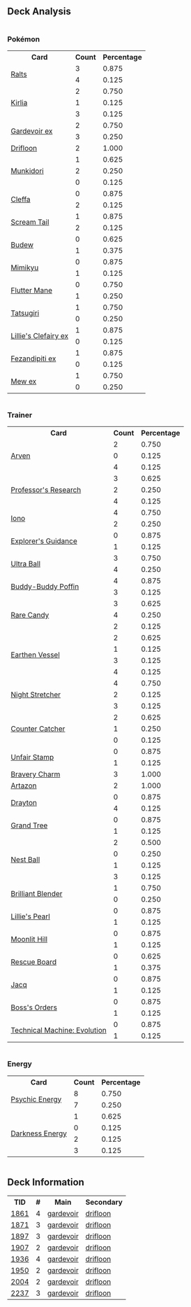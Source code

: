 
## Deck Analysis

<div style="display: flex; flex-wrap: wrap;">
<div style="flex: 1; margin-right: 10px;">
<h3>Pokémon</h3><table><tr><th>Card</th><th>Count</th><th>Percentage</th></tr><tr><td rowspan='2'><a href='https://limitlesstcg.com/cards/SVI/84'>Ralts</a></td><td>3</td><td>0.875</td></tr><tr><td>4</td><td>0.125</td></tr><tr><td rowspan='3'><a href='https://limitlesstcg.com/cards/SVI/85'>Kirlia</a></td><td>2</td><td>0.750</td></tr><tr><td>1</td><td>0.125</td></tr><tr><td>3</td><td>0.125</td></tr><tr><td rowspan='2'><a href='https://limitlesstcg.com/cards/SVI/86'>Gardevoir ex</a></td><td>2</td><td>0.750</td></tr><tr><td>3</td><td>0.250</td></tr><tr><td rowspan='1'><a href='https://limitlesstcg.com/cards/SVI/89'>Drifloon</a></td><td>2</td><td>1.000</td></tr><tr><td rowspan='3'><a href='https://limitlesstcg.com/cards/TWM/95'>Munkidori</a></td><td>1</td><td>0.625</td></tr><tr><td>2</td><td>0.250</td></tr><tr><td>0</td><td>0.125</td></tr><tr><td rowspan='2'><a href='https://limitlesstcg.com/cards/OBF/80'>Cleffa</a></td><td>0</td><td>0.875</td></tr><tr><td>2</td><td>0.125</td></tr><tr><td rowspan='2'><a href='https://limitlesstcg.com/cards/PAR/86'>Scream Tail</a></td><td>1</td><td>0.875</td></tr><tr><td>2</td><td>0.125</td></tr><tr><td rowspan='2'><a href='https://limitlesstcg.com/cards/PRE/4'>Budew</a></td><td>0</td><td>0.625</td></tr><tr><td>1</td><td>0.375</td></tr><tr><td rowspan='2'><a href='https://limitlesstcg.com/cards/PAL/97'>Mimikyu</a></td><td>0</td><td>0.875</td></tr><tr><td>1</td><td>0.125</td></tr><tr><td rowspan='2'><a href='https://limitlesstcg.com/cards/TEF/78'>Flutter Mane</a></td><td>0</td><td>0.750</td></tr><tr><td>1</td><td>0.250</td></tr><tr><td rowspan='2'><a href='https://limitlesstcg.com/cards/TWM/131'>Tatsugiri</a></td><td>1</td><td>0.750</td></tr><tr><td>0</td><td>0.250</td></tr><tr><td rowspan='2'><a href='https://limitlesstcg.com/cards/jp/SV9/33?translate=en'>Lillie's Clefairy ex</a></td><td>1</td><td>0.875</td></tr><tr><td>0</td><td>0.125</td></tr><tr><td rowspan='2'><a href='https://limitlesstcg.com/cards/SFA/38'>Fezandipiti ex</a></td><td>1</td><td>0.875</td></tr><tr><td>0</td><td>0.125</td></tr><tr><td rowspan='2'><a href='https://limitlesstcg.com/cards/MEW/151'>Mew ex</a></td><td>1</td><td>0.750</td></tr><tr><td>0</td><td>0.250</td></tr></table>
</div><div style='flex: 1; margin-right: 10px;'><h3>Trainer</h3><table><tr><th>Card</th><th>Count</th><th>Percentage</th></tr><tr><td rowspan='3'><a href='https://limitlesstcg.com/cards/OBF/186'>Arven</a></td><td>2</td><td>0.750</td></tr><tr><td>0</td><td>0.125</td></tr><tr><td>4</td><td>0.125</td></tr><tr><td rowspan='3'><a href='https://limitlesstcg.com/cards/SVI/189'>Professor's Research</a></td><td>3</td><td>0.625</td></tr><tr><td>2</td><td>0.250</td></tr><tr><td>4</td><td>0.125</td></tr><tr><td rowspan='2'><a href='https://limitlesstcg.com/cards/PAL/185'>Iono</a></td><td>4</td><td>0.750</td></tr><tr><td>2</td><td>0.250</td></tr><tr><td rowspan='2'><a href='https://limitlesstcg.com/cards/TEF/147'>Explorer's Guidance</a></td><td>0</td><td>0.875</td></tr><tr><td>1</td><td>0.125</td></tr><tr><td rowspan='2'><a href='https://limitlesstcg.com/cards/SVI/196'>Ultra Ball</a></td><td>3</td><td>0.750</td></tr><tr><td>4</td><td>0.250</td></tr><tr><td rowspan='2'><a href='https://limitlesstcg.com/cards/TEF/144'>Buddy-Buddy Poffin</a></td><td>4</td><td>0.875</td></tr><tr><td>3</td><td>0.125</td></tr><tr><td rowspan='3'><a href='https://limitlesstcg.com/cards/SVI/191'>Rare Candy</a></td><td>3</td><td>0.625</td></tr><tr><td>4</td><td>0.250</td></tr><tr><td>2</td><td>0.125</td></tr><tr><td rowspan='4'><a href='https://limitlesstcg.com/cards/PAR/163'>Earthen Vessel</a></td><td>2</td><td>0.625</td></tr><tr><td>1</td><td>0.125</td></tr><tr><td>3</td><td>0.125</td></tr><tr><td>4</td><td>0.125</td></tr><tr><td rowspan='3'><a href='https://limitlesstcg.com/cards/SFA/61'>Night Stretcher</a></td><td>4</td><td>0.750</td></tr><tr><td>2</td><td>0.125</td></tr><tr><td>3</td><td>0.125</td></tr><tr><td rowspan='3'><a href='https://limitlesstcg.com/cards/PAR/160'>Counter Catcher</a></td><td>2</td><td>0.625</td></tr><tr><td>1</td><td>0.250</td></tr><tr><td>0</td><td>0.125</td></tr><tr><td rowspan='2'><a href='https://limitlesstcg.com/cards/TWM/165'>Unfair Stamp</a></td><td>0</td><td>0.875</td></tr><tr><td>1</td><td>0.125</td></tr><tr><td rowspan='1'><a href='https://limitlesstcg.com/cards/PAL/173'>Bravery Charm</a></td><td>3</td><td>1.000</td></tr><tr><td rowspan='1'><a href='https://limitlesstcg.com/cards/PAL/171'>Artazon</a></td><td>2</td><td>1.000</td></tr><tr><td rowspan='2'><a href='https://limitlesstcg.com/cards/SSP/174'>Drayton</a></td><td>0</td><td>0.875</td></tr><tr><td>4</td><td>0.125</td></tr><tr><td rowspan='2'><a href='https://limitlesstcg.com/cards/SCR/136'>Grand Tree</a></td><td>0</td><td>0.875</td></tr><tr><td>1</td><td>0.125</td></tr><tr><td rowspan='4'><a href='https://limitlesstcg.com/cards/SVI/181'>Nest Ball</a></td><td>2</td><td>0.500</td></tr><tr><td>0</td><td>0.250</td></tr><tr><td>1</td><td>0.125</td></tr><tr><td>3</td><td>0.125</td></tr><tr><td rowspan='2'><a href='https://limitlesstcg.com/cards/SSP/164'>Brilliant Blender</a></td><td>1</td><td>0.750</td></tr><tr><td>0</td><td>0.250</td></tr><tr><td rowspan='2'><a href='https://limitlesstcg.com/cards/jp/SV9/93?translate=en'>Lillie's Pearl</a></td><td>0</td><td>0.875</td></tr><tr><td>1</td><td>0.125</td></tr><tr><td rowspan='2'><a href='https://limitlesstcg.com/cards/PAF/81'>Moonlit Hill</a></td><td>0</td><td>0.875</td></tr><tr><td>1</td><td>0.125</td></tr><tr><td rowspan='2'><a href='https://limitlesstcg.com/cards/TEF/159'>Rescue Board</a></td><td>0</td><td>0.625</td></tr><tr><td>1</td><td>0.375</td></tr><tr><td rowspan='2'><a href='https://limitlesstcg.com/cards/SVI/175'>Jacq</a></td><td>0</td><td>0.875</td></tr><tr><td>1</td><td>0.125</td></tr><tr><td rowspan='2'><a href='https://limitlesstcg.com/cards/PAL/172'>Boss's Orders</a></td><td>0</td><td>0.875</td></tr><tr><td>1</td><td>0.125</td></tr><tr><td rowspan='2'><a href='https://limitlesstcg.com/cards/PAR/178'>Technical Machine: Evolution</a></td><td>0</td><td>0.875</td></tr><tr><td>1</td><td>0.125</td></tr></table>
</div><div style='flex: 1; margin-right: 10px;'><h3>Energy</h3><table><tr><th>Card</th><th>Count</th><th>Percentage</th></tr><tr><td rowspan='2'><a href='https://limitlesstcg.com/cards/SVE/13'>Psychic Energy</a></td><td>8</td><td>0.750</td></tr><tr><td>7</td><td>0.250</td></tr><tr><td rowspan='4'><a href='https://limitlesstcg.com/cards/SVE/15'>Darkness Energy</a></td><td>1</td><td>0.625</td></tr><tr><td>0</td><td>0.125</td></tr><tr><td>2</td><td>0.125</td></tr><tr><td>3</td><td>0.125</td></tr></table>
</div></div>

## Deck Information

<table>
<tr><th>TID</th><th>#</th><th>Main</th><th>Secondary</th></tr>
<tr><td><a href='https://limitlesstcg.com/tournaments/jp/1861'>1861</a></td><td>4</td><td><a href='https://limitlesstcg.com/decks/list/jp/27669'>gardevoir</a></td><td><a href='https://limitlesstcg.com/decks/list/jp/27669'>drifloon</a></td></tr><tr><td><a href='https://limitlesstcg.com/tournaments/jp/1871'>1871</a></td><td>3</td><td><a href='https://limitlesstcg.com/decks/list/jp/27819'>gardevoir</a></td><td><a href='https://limitlesstcg.com/decks/list/jp/27819'>drifloon</a></td></tr><tr><td><a href='https://limitlesstcg.com/tournaments/jp/1897'>1897</a></td><td>3</td><td><a href='https://limitlesstcg.com/decks/list/jp/28186'>gardevoir</a></td><td><a href='https://limitlesstcg.com/decks/list/jp/28186'>drifloon</a></td></tr><tr><td><a href='https://limitlesstcg.com/tournaments/jp/1907'>1907</a></td><td>2</td><td><a href='https://limitlesstcg.com/decks/list/jp/28342'>gardevoir</a></td><td><a href='https://limitlesstcg.com/decks/list/jp/28342'>drifloon</a></td></tr><tr><td><a href='https://limitlesstcg.com/tournaments/jp/1936'>1936</a></td><td>4</td><td><a href='https://limitlesstcg.com/decks/list/jp/28802'>gardevoir</a></td><td><a href='https://limitlesstcg.com/decks/list/jp/28802'>drifloon</a></td></tr><tr><td><a href='https://limitlesstcg.com/tournaments/jp/1950'>1950</a></td><td>2</td><td><a href='https://limitlesstcg.com/decks/list/jp/29022'>gardevoir</a></td><td><a href='https://limitlesstcg.com/decks/list/jp/29022'>drifloon</a></td></tr><tr><td><a href='https://limitlesstcg.com/tournaments/jp/2004'>2004</a></td><td>2</td><td><a href='https://limitlesstcg.com/decks/list/jp/29881'>gardevoir</a></td><td><a href='https://limitlesstcg.com/decks/list/jp/29881'>drifloon</a></td></tr><tr><td><a href='https://limitlesstcg.com/tournaments/jp/2237'>2237</a></td><td>3</td><td><a href='https://limitlesstcg.com/decks/list/jp/33525'>gardevoir</a></td><td><a href='https://limitlesstcg.com/decks/list/jp/33525'>drifloon</a></td></tr></table>